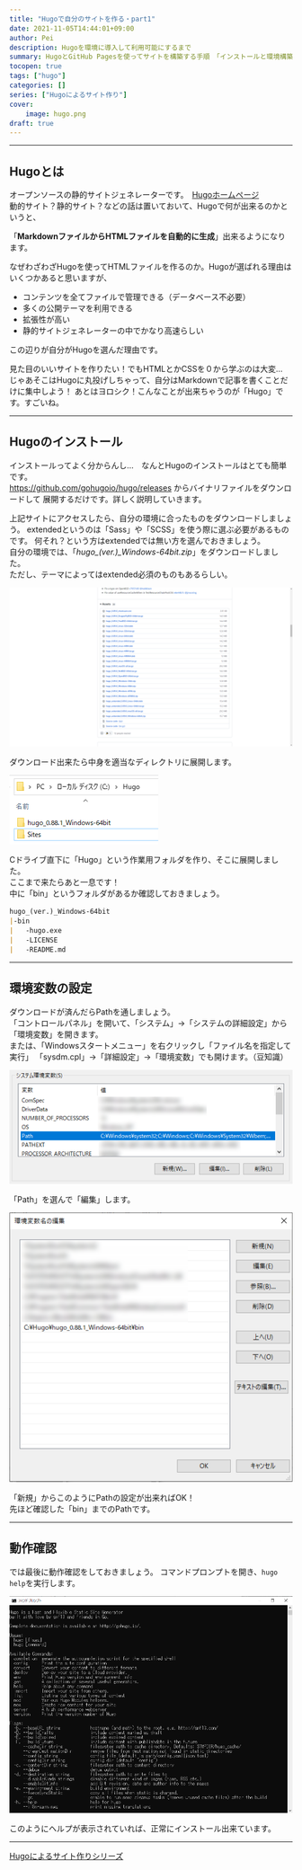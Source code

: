 ```yaml
---
title: "Hugoで自分のサイトを作る・part1"
date: 2021-11-05T14:44:01+09:00
author: Pei
description: Hugoを環境に導入して利用可能にするまで
summary: HugoとGitHub Pagesを使ってサイトを構築する手順　「インストールと環境構築」
tocopen: true
tags: ["hugo"]
categories: []
series: ["Hugoによるサイト作り"]
cover:
    image: hugo.png
draft: true
---
```


---
## Hugoとは
オープンソースの静的サイトジェネレーターです。　[Hugoホームページ](https://gohugo.io/)  
動的サイト？静的サイト？などの話は置いておいて、Hugoで何が出来るのかというと、

「**MarkdownファイルからHTMLファイルを自動的に生成**」出来るようになります。

なぜわざわざHugoを使ってHTMLファイルを作るのか。Hugoが選ばれる理由はいくつかあると思いますが、

- コンテンツを全てファイルで管理できる（データベース不必要）
- 多くの公開テーマを利用できる
- 拡張性が高い
- 静的サイトジェネレーターの中でかなり高速らしい

この辺りが自分がHugoを選んだ理由です。

見た目のいいサイトを作りたい！でもHTMLとかCSSを０から学ぶのは大変…  
じゃあそこはHugoに丸投げしちゃって、自分はMarkdownで記事を書くことだけに集中しよう！
あとはヨロシク！こんなことが出来ちゃうのが「Hugo」です。すごいね。

---
## Hugoのインストール
インストールってよく分からんし…　なんとHugoのインストールはとても簡単です。  
https://github.com/gohugoio/hugo/releases からバイナリファイルをダウンロードして
展開するだけです。詳しく説明していきます。

上記サイトにアクセスしたら、自分の環境に合ったものをダウンロードしましょう。
extendedというのは「Sass」や「SCSS」を使う際に選ぶ必要があるものです。
何それ？という方はextendedでは無い方を選んでおきましょう。  
自分の環境では、「*hugo\_(ver.)_Windows-64bit.zip*」をダウンロードしました。  
ただし、テーマによってはextended必須のものもあるらしい。

![](1.png "Hugoダウンロード")

ダウンロード出来たら中身を適当なディレクトリに展開します。

![](2.png#center "展開")

Cドライブ直下に「Hugo」という作業用フォルダを作り、そこに展開しました。  
ここまで来たらあと一息です！  
中に「bin」というフォルダがあるか確認しておきましょう。
```md {}
hugo_(ver.)_Windows-64bit
|-bin
|   -hugo.exe
|   -LICENSE
|   -README.md
```

---
## 環境変数の設定
ダウンロードが済んだらPathを通しましょう。  
「コントロールパネル」を開いて、「システム」→「システムの詳細設定」から  
「環境変数」を開きます。  
または、「Windowsスタートメニュー」を右クリックし「ファイル名を指定して実行」
「sysdm.cpl」→「詳細設定」→「環境変数」でも開けます。（豆知識）

![](3.png#center "環境変数")

「Path」を選んで「編集」します。

![](4.png#center "Pathを通す")

「新規」からこのようにPathの設定が出来ればOK！  
先ほど確認した「bin」までのPathです。

---
## 動作確認
では最後に動作確認をしておきましょう。
コマンドプロンプトを開き、`hugo help`を実行します。

![](5.png#center "動作確認")

このようにヘルプが表示されていれば、正常にインストール出来ています。

---
[Hugoによるサイト作りシリーズ](../../../series/hugoによるサイト作り)
